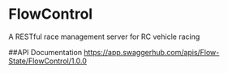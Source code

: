# FlowControl
A RESTful race management server for RC vehicle racing

##API Documentation
https://app.swaggerhub.com/apis/Flow-State/FlowControl/1.0.0
